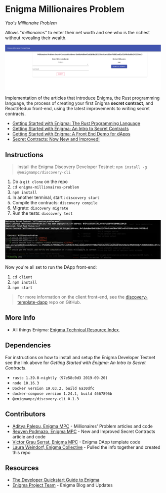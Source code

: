 
# Enigma Millionaires Problem

*Yao's Millionaire Problem*

Allows "*millionaires*" to enter their net worth and see who is the richest without revealing their wealth.

![](docs/MPDApp.png)

Implementation of the articles that introduce Enigma, the Rust programming language, the process of creating your first Enigma **secret contract**, and React/Redux front-end, using the latest improvements to writing secret contracts.

 - [Getting Started with Enigma: The Rust Programming Language](https://blog.enigma.co/getting-started-with-discovery-the-rust-programming-language-4d1e0b06de15)
 - [Getting Started with Enigma: An Intro to Secret Contracts](https://blog.enigma.co/getting-started-with-enigma-an-intro-to-secret-contracts-cdba4fe501c2)
 - [Getting Started with Enigma: A Front End Demo for dApps](https://blog.enigma.co/getting-started-with-enigma-a-front-end-demo-for-dapps-bc694d3d81b9)
 - [Secret Contracts: Now New and Improved!](https://blog.enigma.co/secret-contracts-now-new-and-improved-df742393d6d8)

## Instructions
>Install the Enigma Discovery Developer Testnet:
`npm install -g @enigmampc/discovery-cli`

 1. Do a `git clone` on the repo
 2. `cd enigma-millionaires-problem`
 3. `npm install`
 4. In another terminal, start : `discovery start`
 5. Compile the contracts: `discovery compile`
 6. Migrate: `discovery migrate`
 7. Run the tests: `discovery test`

![](docs/MPDTests.png)

Now you're all set to run the DApp front-end:

 1. `cd client`
 2. `npm install`
 3. `npm start`

>For more information on the client front-end, see the [discovery-template-dapp](https://github.com/enigmampc/discovery-template-dapp) repo on GitHub.

## More Info

 - All things Enigma: [Enigma Technical Resource Index](https://blog.enigma.co/enigma-technical-resource-index-bd9110714ea6).

## Dependencies
For instructions on how to install and setup the Enigma Developer Testnet see the link above for *Getting Started with Enigma: An Intro to Secret Contracts*.
 - `rustc 1.39.0-nightly (97e58c0d3 2019-09-20)`
 - `node 10.16.3`
 - `Docker version 19.03.2, build 6a30dfc`
 - `docker-compose version 1.24.1, build 4667896b`
 - `@enigmampc/discovery-cli 0.1.3`

## Contributors
- [Aditya Palepu, Enigma MPC](https://blog.enigma.co/@apalepu23) - Millionaires' Problem articles and code
- [Reuven Podmazo, Enigma MPC](https://blog.enigma.co/@reuven_55986) - New and Improved Secret Contracts article and code
- [Victor Grau Serrat, Enigma MPC](https://blog.enigma.co/@victorsays) - Enigma DApp template code
- [Laura Weindorf, Enigma Collective](https://github.com/lauraweindorf) - Pulled the info together and created this repo

## Resources
- [The Developer Quickstart Guide to Enigma](https://blog.enigma.co/the-developer-quickstart-guide-to-enigma-880c3fc4308)
- [Enigma Project Team](https://blog.enigma.co/@EnigmaMPC) - Enigma Blog and Updates
